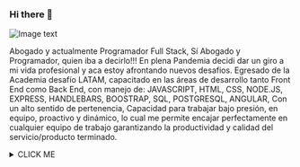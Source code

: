 ### Hi there 👋

![Image text](https://hips.hearstapps.com/hmg-prod.s3.amazonaws.com/images/acorralado-john-rambo-sylvester-stallone-7-1527009539.jpg?crop=0.894xw:1.00xh;0,0&resize=640:*)

Abogado y actualmente Programador Full Stack, Sí Abogado y Programador, quien iba a decirlo!!! En plena Pandemia decidi dar un giro a mi vida profesional y aca estoy afrontando nuevos desafios. Egresado de la Academia desafío LATAM, capacitado en las áreas de desarrollo tanto Front End como Back End, con manejo de:
 JAVASCRIPT, 
HTML, 
CSS, 
NODE.JS, 
EXPRESS, 
HANDLEBARS, 
BOOSTRAP, 
SQL, 
POSTGRESQL, 
ANGULAR, 
Con un alto sentido de pertenencia, Capacidad para trabajar bajo presión, en equipo, proactivo y dinámico, lo cual me permite encajar perfectamente en cualquier equipo de trabajo garantizando la productividad y calidad del servicio/producto terminado.

<details><summary>CLICK ME</summary>

<p>

#### We can hide anything, even code!

```ruby
   puts "Hello World"
```

</p>

</details>



<!--
**JavAnimal/JavAnimal** is a ✨ _special_ ✨ repository because its `README.md` (this file) appears on your GitHub profile.

Here are some ideas to get you started:

- 🔭 I’m currently working on ...
- 🌱 I’m currently learning ...
- 👯 I’m looking to collaborate on ...
- 🤔 I’m looking for help with ...
- 💬 Ask me about ...
- 📫 How to reach me: ...
- 😄 Pronouns: ...
- ⚡ Fun fact: ...
-->
